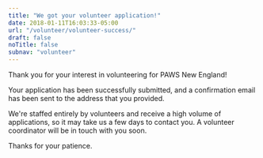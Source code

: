 ```yaml
---
title: "We got your volunteer application!"
date: 2018-01-11T16:03:33-05:00
url: "/volunteer/volunteer-success/"
draft: false
noTitle: false
subnav: "volunteer"
---
```


Thank you for your interest in volunteering for PAWS New England!

Your application has been successfully submitted, and a confirmation email has been sent to the address that you provided.

We're staffed entirely by volunteers and receive a high volume of applications, so it may take us a few days to contact you. A volunteer coordinator will be in touch with you soon.

Thanks for your patience.